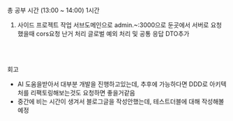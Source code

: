 총 공부 시간 (13:00 ~  14:00)  1시간

1. 사이드 프로젝트 작업
서브도메인으로 admin.~:3000으로 둔곳에서 서버로 요청했을때 cors요청 난거 처리
글로벌 예외 처리 및 공통 응답 DTO추가




<br />
<br />

회고
- AI 도움을받아서 대부분 개발을 진행하고있는데, 추후에 가능하다면 DDD로 아키텍처를 리팩토링해보는것도
요청하면 좋을거같음
- 중간에 비는 시간이 생겨서 블로그글을 작성안했는데, 테스트더블에 대해 작성해볼 예정
